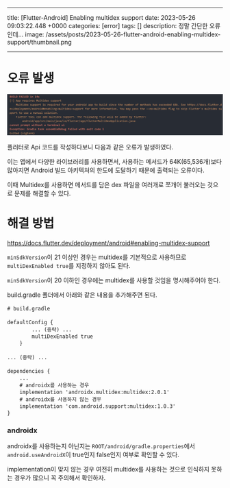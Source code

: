 

---
title: [Flutter-Android] Enabling multidex support
date: 2023-05-26 09:03:22.448 +0000
categories: [error]
tags: []
description: 정말 간단한 오류인데...
image: /assets/posts/2023-05-26-flutter-android-enabling-multidex-support/thumbnail.png

---

# 오류 발생
![](/assets/posts/2023-05-26-flutter-android-enabling-multidex-support/img0.png)

플러터로 Api 코드를 작성하다보니 다음과 같은 오류가 발생하였다.

이는 앱에서 다양한 라이브러리를 사용하면서, 사용하는 메서드가 64K(65,536개)보다 많아지면 Android 빌드 아키텍처의 한도에 도달하기 때문에 출력되는 오류이다.

이때 Multidex를 사용하면 메서드를 담은 dex 파일을 여러개로 쪼개어 불러오는 것으로 문제를 해결할 수 있다.

# 해결 방법

https://docs.flutter.dev/deployment/android#enabling-multidex-support

`minSdkVersion`이 21 이상인 경우는 multidex를 기본적으로 사용하므로 `multiDexEnabled true`를 지정하지 않아도 된다.

`minSdkVersion`이 20 이하인 경우에는 multidex를 사용할 것임을 명시해주어야 한다.

build.gradle 폴더에서 아래와 같은 내용을 추가해주면 된다.


```
# build.gradle

defaultConfig {
        ... (중략) ...
        multiDexEnabled true
    }

... (중략) ...

dependencies {
    ...
    # androidx를 사용하는 경우
    implementation 'androidx.multidex:multidex:2.0.1'
    # androidx를 사용하지 않는 경우
    implementation 'com.android.support:multidex:1.0.3'
}
```

### androidx

androidx를 사용하는지 아닌지는 `ROOT/android/gradle.properties`에서 `android.useAndroidX`이 true인지 false인지 여부로 확인할 수 있다.

implementation이 맞지 않는 경우 여전히 multidex를 사용하는 것으로 인식하지 못하는 경우가 많으니 꼭 주의해서 확인하자.

        